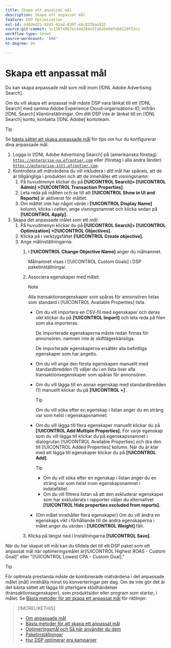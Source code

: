 ```yaml
---
title: Skapa ett anpassat mål
description: Skapa ett anpassat mål
feature: DSP Optimization
exl-id: 440ded21-92d3-41ad-839f-ebc8376aa932
source-git-commit: 1c13874967ec4ad264e5fa6a5e0dfeb6120f53cc
workflow-type: tm+mt
source-wordcount: '504'
ht-degree: 0%

---
```


# Skapa ett anpassat mål

Du kan skapa anpassade mål som *mål* inom [!DNL Adobe Advertising Search].

Om du vill skapa ett anpassat mål måste DSP vara länkat till ett [!DNL Search] med samma Adobe Experience Cloud-organisations-ID, inifrån [!DNL Search] klientinställningar. Om ditt DSP inte är länkat till en [!DNL Search] konto, kontakta [!DNL Adobe] kontoteam.

>[!TIP]
>
>Se [bästa sättet att skapa anpassade mål](custom-goal-best-practices.md) för tips om hur du konfigurerar dina anpassade mål.

1. Logga in [!DNL Adobe Advertising Search] på (amerikanska företag) [`https://enterprise-na.efrontier.com`](https://enterprise-na.efrontier.com) eller (företag i alla andra länder) [`https://enterprise-intl.efrontier.com`](https://enterprise-intl.efrontier.com).
1. Kontrollera att mätvärdena du vill inkludera i ditt mål har spårats, att de är tillgängliga i produkten och att de innehåller ett visningsnamn:
   1. På huvudmenyn klickar du på **[!UICONTROL Search]> [!UICONTROL Admin] >[!UICONTROL Transaction Properties]**.
   1. Leta reda på måtten och se till att **[!UICONTROL Show in UI and Reports]** är aktiverat för måttet.
   1. Om måttet inte har något värde i **[!UICONTROL Display Name]** kolumn, klicka i cellen, ange visningsnamnet och klicka sedan på **[!UICONTROL Apply].**
1. Skapa det anpassade målet som ett *mål*:
   1. På huvudmenyn klickar du på **[!UICONTROL Search]> [!UICONTROL Optimization] >[!UICONTROL Objectives]**.
   1. Klicka på i verktygsfältet **[!UICONTROL Create objective].**
   1. Ange målinställningarna:
      1. I **[!UICONTROL Change Objective Name]** anger du målnamnet.

         Målnamnet visas i [!UICONTROL Custom Goals] i DSP paketinställningar.

      1. Associera egenskaper med målet:

         >[!NOTE]
         >
         > Alla transaktionsegenskaper som spåras för annonsören listas som standard i [!UICONTROL Available Properties] lista.

         * Om du vill importera en CSV-fil med egenskaper och deras vikt klickar du på **[!UICONTROL Import]** och leta reda på filen som ska importeras.

            De importerade egenskaperna måste redan finnas för annonsören. namnen inte är skiftlägeskänsliga.

            De importerade egenskaperna ersätter alla befintliga egenskaper som har angetts.

         * Om du vill ange den första egenskapen manuellt med standardbredden (1) väljer du i en lista över alla transaktionsegenskaper som spåras för annonsören.

         * Om du vill lägga till en annan egenskap med standardbredden (1) manuellt klickar du på **[!UICONTROL +]** .

            >[!TIP]
            >
            > Om du vill söka efter en egenskap i listan anger du en sträng var som helst i egenskapsnamnet.

         * Om du vill lägga till flera egenskaper manuellt klickar du på **[!UICONTROL Add Multiple Properties].** För varje egenskap som du vill lägga till klickar du på egenskapsnamnet i dialogrutan [!UICONTROL Available Properties] och dra den till [!UICONTROL Added Properties] kolumn. När du är klar med att lägga till egenskaper klickar du på **[!UICONTROL Add]**.

            >[!TIP]
            >
            >* Om du vill söka efter en egenskap i listan anger du en sträng var som helst inom egenskapsnamnet i indatafältet.
            >* Om du vill filtrera listan så att den exkluderar egenskaper som har exkluderats i rapporter väljer du alternativet **[!UICONTROL Hide properties excluded from reports].**


         * (Om målet innehåller flera egenskaper) Om du vill ändra en egenskaps vikt i förhållande till de andra egenskaperna i målet anger du värden i **[!UICONTROL Weight]** fält.
      1. Klicka på längst ned i inställningarna **[!UICONTROL Save]**.


När du har skapat ett mål kan du tilldela det till ett DSP paket som ett anpassat mål när optimeringsmålet är[!UICONTROL Highest ROAS - Custom Goal]&quot; eller &quot;[!UICONTROL Lowest CPA - Custom Goal].&quot;

>[!TIP]
>
>För optimala prestanda måste de kombinerade mätvärdena i det anpassade målet (mål) innehålla minst tio konverteringar per dag. Om de inte gör det är det bästa sättet att lägga till ytterligare stödhändelser (transaktionsegenskaper), som produktsidor eller program som startar, i målet. Se [Bästa metoder för att skapa ett anpassat mål](custom-goal-best-practices.md) för riktlinjer.

>[!MORELIKETHIS]
>
>* [Om anpassade mål](custom-goal-about.md)
>* [Bästa metoder för att skapa ett anpassat mål](custom-goal-best-practices.md)
>* [Optimeringsmål och Så här använder du dem](optimization-goals.md)
>* [Paketinställningar](/help/dsp/campaign-management/packages/package-settings.md)
> * [Hur DSP optimerar era kampanjer](optimization-how-dsp-optimizes-campaigns.md)


